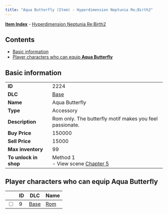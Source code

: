 ```yaml
---
title: "Aqua Butterfly (Item) - Hyperdimension Neptunia Re;Birth2"
---
```


[**Item Index**](/neptunia/rb2/item/index.html) - [Hyperdimension Neptunia Re;Birth2](/neptunia/rb2)

## Contents

- [Basic information](#basic-information)
- [Player characters who can equip **Aqua Butterfly**](#player-characters-who-can-equip-aqua-butterfly)

## Basic information

|   |   |
| -- | -- |
| **ID** | 2224 |
| **DLC** | [Base](/neptunia/rb2/dlc/0-base.html) |
| **Name** | Aqua Butterfly |
| **Type** | Accessory |
| **Description** | Rom only. The butterfly motif makes you feel passionate. |
| **Buy Price** | 150000 |
| **Sell Price** | 15000 |
| **Max inventory** | 99 |
| **To unlock in shop** | Method 1<br />- View scene [Chapter 5](/neptunia/rb2/scene/0-351-chapter-5.html) |

## Player characters who can equip **Aqua Butterfly**

|    | ID | DLC | Name |
| -- | -- | --- | ---- |
| <input type="checkbox" id="rb2-player-0-9" class="trackbox" /> | 9 | [Base](/neptunia/rb2/dlc/0-base.html) | [Rom](/neptunia/rb2/player/0-9-rom.html) |
